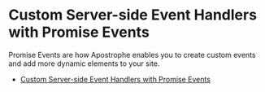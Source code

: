 # Custom Server-side Event Handlers with Promise Events

Promise Events are how Apostrophe enables you to create custom events and add more dynamic elements to your site.

* [Custom Server-side Event Handlers with Promise Events](/tutorials/advanced-development/promise-events/promise-events.md)